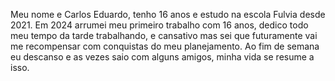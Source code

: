 Meu nome e Carlos Eduardo, tenho 16 anos e estudo na escola Fulvia desde 2021. Em 2024 arrumei meu primeiro trabalho com 16 anos, dedico todo meu tempo da tarde trabalhando, e cansativo mas sei que futuramente vai me recompensar com conquistas do meu planejamento. Ao fim de semana eu descanso e as vezes saio com alguns amigos, minha vida se resume a isso.
